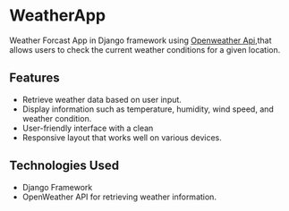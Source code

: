 # WeatherApp

Weather Forcast App in Django framework using [Openweather Api](https://openweathermap.org),that allows users to check the current weather conditions for a given location.

## Features

- Retrieve weather data based on user input.
- Display information such as temperature, humidity, wind speed, and weather condition.
- User-friendly interface with a clean
- Responsive layout that works well on various devices.

## Technologies Used

- Django Framework
- OpenWeather API for retrieving weather information.

